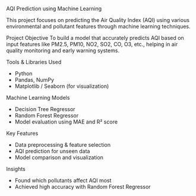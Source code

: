 AQI Prediction using Machine Learning

This project focuses on predicting the Air Quality Index (AQI) using various environmental and pollutant features through machine learning techniques.

Project Objective
To build a model that accurately predicts AQI based on input features like PM2.5, PM10, NO2, SO2, CO, O3, etc., helping in air quality monitoring and early warning systems.

Tools & Libraries Used
- Python
- Pandas, NumPy
- Matplotlib / Seaborn (for visualization)

Machine Learning Models
- Decision Tree Regressor
- Random Forest Regressor
- Model evaluation using MAE and R² score

Key Features
- Data preprocessing & feature selection
- AQI prediction for unseen data
- Model comparison and visualization

Insights
- Found which pollutants affect AQI most
- Achieved high accuracy with Random Forest Regressor
